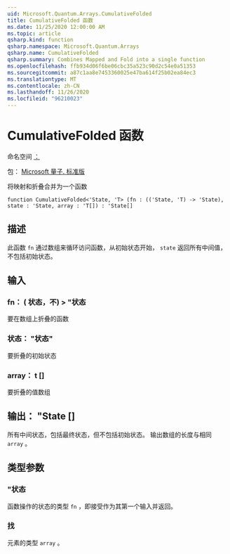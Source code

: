 ```yaml
---
uid: Microsoft.Quantum.Arrays.CumulativeFolded
title: CumulativeFolded 函数
ms.date: 11/25/2020 12:00:00 AM
ms.topic: article
qsharp.kind: function
qsharp.namespace: Microsoft.Quantum.Arrays
qsharp.name: CumulativeFolded
qsharp.summary: Combines Mapped and Fold into a single function
ms.openlocfilehash: ffb934d06f6be06cbc35a523c90d2c54e0a51353
ms.sourcegitcommit: a87c1aa8e7453360025e47ba614f25b02ea84ec3
ms.translationtype: MT
ms.contentlocale: zh-CN
ms.lasthandoff: 11/26/2020
ms.locfileid: "96210023"
---
```

# <a name="cumulativefolded-function"></a>CumulativeFolded 函数

命名空间 [：](xref:Microsoft.Quantum.Arrays)

包： [Microsoft 量子. 标准版](https://nuget.org/packages/Microsoft.Quantum.Standard)


将映射和折叠合并为一个函数

```qsharp
function CumulativeFolded<'State, 'T> (fn : (('State, 'T) -> 'State), state : 'State, array : 'T[]) : 'State[]
```


## <a name="description"></a>描述

此函数 `fn` 通过数组来循环访问函数，从初始状态开始， `state` 返回所有中间值，不包括初始状态。

## <a name="input"></a>输入

### <a name="fn--statet---state"></a>fn： ( 状态，不) > "状态

要在数组上折叠的函数


### <a name="state--state"></a>状态： "状态"

要折叠的初始状态


### <a name="array--t"></a>array： t []

要折叠的值数组



## <a name="output--state"></a>输出： "State []

所有中间状态，包括最终状态，但不包括初始状态。
输出数组的长度与相同 `array` 。

## <a name="type-parameters"></a>类型参数

### <a name="state"></a>"状态

函数操作的状态的类型 `fn` ，即接受作为其第一个输入并返回。
### <a name="t"></a>找

元素的类型 `array` 。